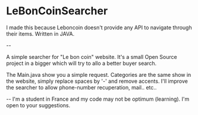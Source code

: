 LeBonCoinSearcher
=================

I made this because Leboncoin doesn't provide any API to navigate through their items.
Written in JAVA.

--

A simple searcher for "Le bon coin" website.
It's a small Open Source project in a bigger which will try to allo a better buyer search.


The Main.java show you a simple request.
Categories are the same show in the website, simply replace spaces by '-' and remove accents.
I'll improve the searcher to allow phone-number recuperation, mail.. etc..



--
I'm a student in France and my code may not be optimum (learning). I'm open to your suggestions.

